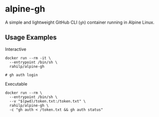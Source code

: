 # alpine-gh

A simple and lightweight GitHub CLI (`gh`) container running in Alpine Linux.

## Usage Examples

Interactive

```shell
docker run --rm -it \
  --entrypoint /bin/sh \
  rahilp/alpine-gh

# gh auth login 
```

Executable

```shell
docker run --rm \
  --entrypoint /bin/sh \
  --v "$(pwd)/token.txt:/token.txt" \
  rahilp/alpine-gh \
  -c "gh auth < /token.txt && gh auth status"
```
